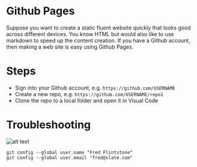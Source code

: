 # Github Pages

Suppose you want to create a static fluent website quickly that looks good across different devices. You know HTML but would also like to use markdown to speed up the content creation. If you have a Github account, then making a web site is easy using Github Pages.

# Steps

* Sign into your Github account, e.g. `https://github.com/USERNAME`
* Create a new repo, e.g. `https://github.com/USERNAME/repo1`
* Clone the repo to a local folder and open it in Visual Code

# Troubleshooting

![alt text](/static/images/git-error-message.webp)

```
git config --global user.name "Fred Flintstone"
git config --global user.email "fred@slate.com"
```